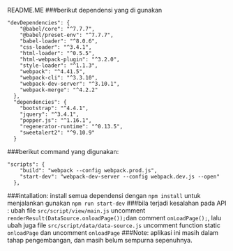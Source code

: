 README.ME
###berikut dependensi yang di gunakan
```
"devDependencies": {
    "@babel/core": "^7.7.7",
    "@babel/preset-env": "^7.7.7",
    "babel-loader": "^8.0.6",
    "css-loader": "^3.4.1",
    "html-loader": "^0.5.5",
    "html-webpack-plugin": "^3.2.0",
    "style-loader": "^1.1.3",
    "webpack": "^4.41.5",
    "webpack-cli": "^3.3.10",
    "webpack-dev-server": "^3.10.1",
    "webpack-merge": "^4.2.2"
  },
  "dependencies": {
    "bootstrap": "^4.4.1",
    "jquery": "^3.4.1",
    "popper.js": "^1.16.1",
    "regenerator-runtime": "^0.13.5",
    "sweetalert2": "^9.10.9"
  }
```
###berikut command yang digunakan:
```
"scripts": {
    "build": "webpack --config webpack.prod.js",
    "start-dev": "webpack-dev-server --config webpack.dev.js --open"
  },
```
###intallation:
install semua dependensi dengan `npm install`
untuk menjalankan gunakan `npm run start-dev`
###bila terjadi kesalahan pada API :
ubah file ``src/script/view/main.js`` 
uncomment `renderResult(DataSource.onloadPage());`dan comment `onLoadPage();`,
lalu ubah juga file ``src/script/data/data-source.js``
uncomment function static `onloadPage` dan uncomment `onloadPage`
###Note:
aplikasi ini masih dalam tahap pengembangan, dan masih belum sempurna sepenuhnya.